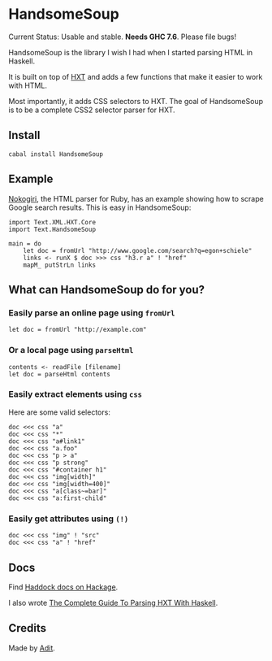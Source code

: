 # HandsomeSoup

Current Status: Usable and stable. **Needs GHC 7.6**. Please file bugs!

HandsomeSoup is the library I wish I had when I started parsing HTML in Haskell.

It is built on top of [HXT](http://www.fh-wedel.de/~si/HXmlToolbox/) and adds a few functions that make it easier to work with HTML.

Most importantly, it adds CSS selectors to HXT. The goal of HandsomeSoup is to be a complete CSS2 selector parser for HXT.

## Install

    cabal install HandsomeSoup

## Example

[Nokogiri](http://nokogiri.org/), the HTML parser for Ruby, has an example showing how to scrape Google search results. This is easy in HandsomeSoup:

    import Text.XML.HXT.Core
    import Text.HandsomeSoup
    
    main = do
        let doc = fromUrl "http://www.google.com/search?q=egon+schiele"
        links <- runX $ doc >>> css "h3.r a" ! "href"
        mapM_ putStrLn links

## What can HandsomeSoup do for you?

### Easily parse an online page using `fromUrl`

    let doc = fromUrl "http://example.com"

### Or a local page using `parseHtml`

    contents <- readFile [filename]
    let doc = parseHtml contents

### Easily extract elements using `css`

Here are some valid selectors:

    doc <<< css "a"
    doc <<< css "*"
    doc <<< css "a#link1"
    doc <<< css "a.foo"
    doc <<< css "p > a"
    doc <<< css "p strong"
    doc <<< css "#container h1"
    doc <<< css "img[width]"
    doc <<< css "img[width=400]"
    doc <<< css "a[class~=bar]"
    doc <<< css "a:first-child"

### Easily get attributes using `(!)`

    doc <<< css "img" ! "src"
    doc <<< css "a" ! "href"

## Docs

Find [Haddock docs on Hackage](http://hackage.haskell.org/package/HandsomeSoup).

I also wrote [The Complete Guide To Parsing HXT With Haskell](http://adit.io/posts/2012-04-14-working_with_HTML_in_haskell.html).

## Credits

Made by [Adit](http://adit.io).
